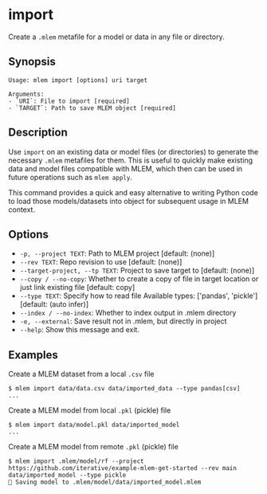 # import

Create a `.mlem` metafile for a model or data in any file or directory.

## Synopsis

```usage
Usage: mlem import [options] uri target

Arguments:
- `URI`: File to import [required]
- `TARGET`: Path to save MLEM object [required]
```

## Description

Use `import` on an existing data or model files (or directories) to generate the
necessary `.mlem` metafiles for them. This is useful to quickly make existing
data and model files compatible with MLEM, which then can be used in future
operations such as `mlem apply`.

This command provides a quick and easy alternative to writing Python code to
load those models/datasets into object for subsequent usage in MLEM context.

## Options

- `-p, --project TEXT`: Path to MLEM project [default: (none)]
- `--rev TEXT`: Repo revision to use [default: (none)]
- `--target-project, --tp TEXT`: Project to save target to [default: (none)]
- `--copy / --no-copy`: Whether to create a copy of file in target location or just link existing file [default: copy]
- `--type TEXT`: Specify how to read file Available types: ['pandas', 'pickle'] [default: (auto infer)]
- `--index / --no-index`: Whether to index output in .mlem directory
- `-e, --external`: Save result not in .mlem, but directly in project
- `--help`: Show this message and exit.

## Examples

Create a MLEM dataset from a local `.csv` file

```cli
$ mlem import data/data.csv data/imported_data --type pandas[csv]
...
```

Create a MLEM model from local `.pkl` (pickle) file

```cli
$ mlem import data/model.pkl data/imported_model
...
```

Create a MLEM model from remote `.pkl` (pickle) file

```cli
$ mlem import .mlem/model/rf --project https://github.com/iterative/example-mlem-get-started --rev main data/imported_model --type pickle
💾 Saving model to .mlem/model/data/imported_model.mlem
```
